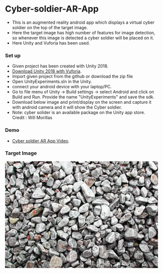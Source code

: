 # Cyber-soldier-AR-App
- This is an augmented reality android app which displays a virtual cyber soldier on the top of the target image. 
- Here the target image has high number of features for image detection, so whenever this image is detected a cyber soldier will be placed on it.
- Here Unity and Vuforia has been used.

### Set up
- Given project has been created with Unity 2018.
- [Download Unity 2018 with Vuforia](https://unity3d.com/get-unity/download).
- Import given project from the github or download the zip file
- Open UnityExperiments.sln in the Unity.
- connect your android device with your laptop/PC.
- Go to file menu of Unity -> Build settings -> select Android and click on Build and Run. Provide the name "UnityExperiments" and save the sdk.
- Download below image and print/display on the screen and capture it with android camera and it will show the Cyber soldier.
- Note: cyber solider is an available package on the Unity app store. Credit : Will Morillas

### Demo
- [Cyber soldier AR App Video](https://www.youtube.com/watch?v=phAFlAy-HsM).


### Target Image

![Stones.jpg](https://github.com/nidhitvaishnav/Cyber-soldier-AR-App/blob/master/Assets/Editor/Vuforia/ImageTargetTextures/UnityExperiments/stones_scaled.jpg)


